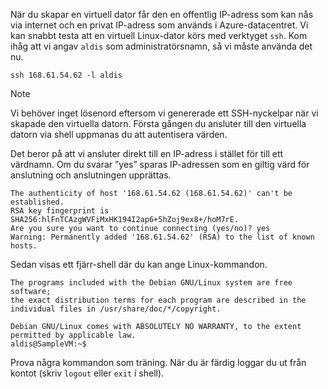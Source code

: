 När du skapar en virtuell dator får den en offentlig IP-adress som kan nås via internet och en privat IP-adress som används i Azure-datacentret. Vi kan snabbt testa att en virtuell Linux-dator körs med verktyget `ssh`. Kom ihåg att vi angav `aldis` som administratörsnamn, så vi måste använda det nu.

```azurecli
ssh 168.61.54.62 -l aldis
```

> [!NOTE]
> Vi behöver inget lösenord eftersom vi genererade ett SSH-nyckelpar när vi skapade den virtuella datorn. Första gången du ansluter till den virtuella datorn via shell uppmanas du att autentisera värden. 
> 
> Det beror på att vi ansluter direkt till en IP-adress i stället för till ett värdnamn. Om du svarar ”yes” sparas IP-adressen som en giltig värd för anslutning och anslutningen upprättas.

```
The authenticity of host '168.61.54.62 (168.61.54.62)' can't be established.
RSA key fingerprint is SHA256:hlFnTCAzgWVFiMxHK194I2ap6+5hZoj9ex8+/hoM7rE.
Are you sure you want to continue connecting (yes/no)? yes
Warning: Permanently added '168.61.54.62' (RSA) to the list of known hosts.
```

Sedan visas ett fjärr-shell där du kan ange Linux-kommandon.

```
The programs included with the Debian GNU/Linux system are free software;
the exact distribution terms for each program are described in the
individual files in /usr/share/doc/*/copyright.

Debian GNU/Linux comes with ABSOLUTELY NO WARRANTY, to the extent
permitted by applicable law.
aldis@SampleVM:~$
```

Prova några kommandon som träning. När du är färdig loggar du ut från kontot (skriv `logout` eller `exit` i shell).
